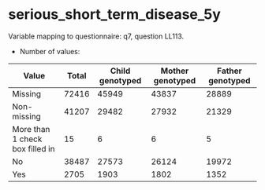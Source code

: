 # serious_short_term_disease_5y
Variable mapping to questionnaire: q7, question LL113.
- Number of values:

| Value | Total | Child genotyped | Mother genotyped | Father genotyped |
| ----- | ----- | --------------- | ---------------- | ---------------- |
| Missing | 72416 | 45949 | 43837 | 28889 |
| Non-missing | 41207 | 29482 | 27932 | 21329 |
| More than 1 check box filled in | 15 | 6 | 6 |5 |
| No | 38487 | 27573 | 26124 |19972 |
| Yes | 2705 | 1903 | 1802 |1352 |



